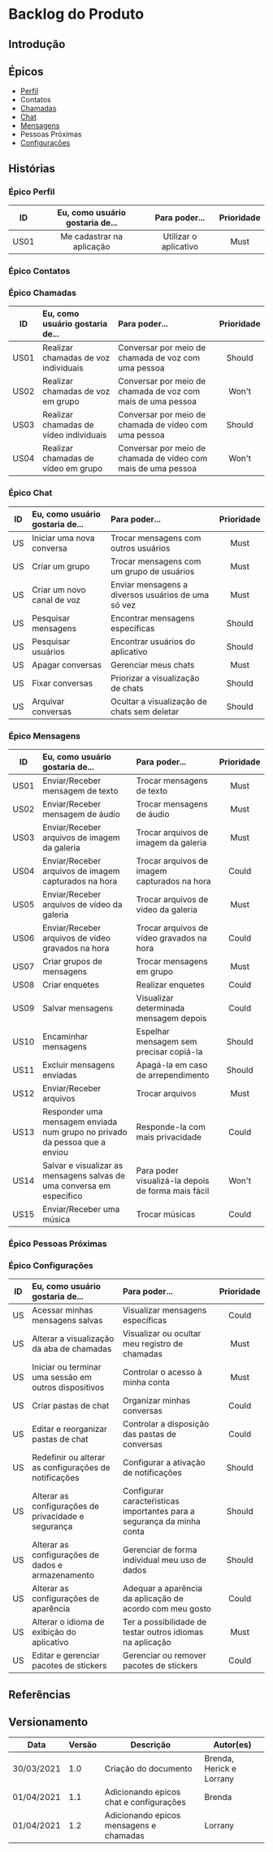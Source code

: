 # Backlog do Produto

## Introdução

## Épicos
- [Perfil](../docs/modelagem/backlog/epico_perfil.md) 
- Contatos
- [Chamadas](../docs/modelagem/backlog/epico_chamada.md)
- [Chat](../docs/modelagem/backlog/epico_chat.md)
- [Mensagens](../docs/modelagem/backlog/epico_mensagens.md)
- Pessoas Próximas
- [Configurações](../docs/modelagem/backlog/epico_configuracoes.md)
    
## Histórias

### Épico Perfil

|  ID | Eu, como usuário gostaria de...|    Para poder...      | Prioridade |
| :-: | :----------------------------: | :-------------------: | :--------: |
| US01| Me cadastrar na aplicação      | Utilizar o aplicativo |    Must    |

### Épico Contatos


### Épico Chamadas

|  ID | Eu, como usuário gostaria de...|    Para poder...      | Prioridade |
| :-: | :---------------------------- | :------------------- | :--------: |
| US01| Realizar chamadas de voz individuais   | Conversar por meio de chamada de voz com uma pessoa           |    Should   |
| US02| Realizar chamadas de voz em grupo      | Conversar por meio de chamada de voz com mais de uma pessoa   |    Won't    |
| US03| Realizar chamadas de vídeo individuais | Conversar por meio de chamada de vídeo com uma pessoa         |    Should   |
| US04| Realizar chamadas de vídeo em grupo    | Conversar por meio de chamada de vídeo com mais de uma pessoa |    Won't    |

### Épico Chat
|  ID | Eu, como usuário gostaria de...|              Para poder...                  | Prioridade |
| :-: | :----------------------------- | :------------------------------------------ | :--------: |
| US  |   Iniciar uma nova conversa    |    Trocar mensagens com outros usuários     |    Must    |
| US  |        Criar um grupo          |  Trocar mensagens com um grupo de usuários  |    Must    |
| US  |   Criar um novo canal de voz   | Enviar mensagens a diversos usuários de uma só vez |    Must    |
| US  |     Pesquisar mensagens        |       Encontrar mensagens específicas       |  Should    |
| US  |      Pesquisar usuários        |       Encontrar usuários do aplicativo      |  Should    |
| US  |       Apagar conversas         |             Gerenciar meus chats            |    Must    |
| US  |       Fixar conversas          |       Priorizar a visualização de chats     |  Should    |
| US  |      Arquivar conversas        | Ocultar a visualização de chats sem deletar |  Should    |

### Épico Mensagens
|  ID | Eu, como usuário gostaria de...|    Para poder...      | Prioridade |
| :-: | :---------------------------- | :------------------- | :--------: |
| US01| Enviar/Receber mensagem de texto  | Trocar mensagens de texto          |    Must   |
| US02| Enviar/Receber mensagem de áudio  | Trocar mensagens de áudio          |    Must   |
| US03| Enviar/Receber arquivos de imagem da galeria | Trocar arquivos de imagem da galeria|    Must    |
| US04| Enviar/Receber arquivos de imagem capturados na hora | Trocar arquivos de imagem capturados na hora |  Could   |
| US05| Enviar/Receber arquivos de vídeo da galeria | Trocar arquivos de vídeo da galeria |    Must    |
| US06| Enviar/Receber arquivos de vídeo gravados na hora | Trocar arquivos de vídeo gravados na hora|    Could    |
| US07| Criar grupos de mensagens | Trocar mensagens em grupo |    Must    |
| US08| Criar enquetes | Realizar enquetes|    Could    |
| US09| Salvar mensagens | Visualizar determinada mensagem depois |    Could   |
| US10| Encaminhar mensagens | Espelhar mensagem sem precisar copiá-la |    Should    |
| US11| Excluir mensagens enviadas | Apagá-la em caso de arrependimento |    Should    |
| US12| Enviar/Receber arquivos | Trocar arquivos |    Must   |
| US13| Responder uma mensagem enviada num grupo no privado da pessoa que a enviou| Responde-la com mais privacidade | Could|
| US14| Salvar e visualizar as mensagens salvas de uma conversa em específico | Para poder visualizá-la depois de forma mais fácil |    Won't    |
| US15| Enviar/Receber uma música | Trocar músicas |    Could    |


### Épico Pessoas Próximas


### Épico Configurações
|  ID |           Eu, como usuário gostaria de...             |    Para poder...      | Prioridade |
| :-: | :---------------------------------------------------  | :-------------------  | :--------: |
| US  |          Acessar minhas mensagens salvas              | Visualizar mensagens específicas |    Could    |
| US  |       Alterar a visualização da aba de chamadas       | Visualizar ou ocultar meu registro de chamadas |    Must    |
| US  | Iniciar ou terminar uma sessão em outros dispositivos | Controlar o acesso à minha conta |    Must    |
| US  |                  Criar pastas de chat                 | Organizar minhas conversas |    Could    |
| US  |          Editar e reorganizar pastas de chat          | Controlar a disposição das pastas de conversas |    Could    |
| US  | Redefinir ou alterar as configurações de notificações | Configurar a ativação de notificações |   Should    |
| US  |  Alterar as configurações de privacidade e segurança  | Configurar caracteŕisticas importantes para a segurança da minha conta |    Should    |
| US  |   Alterar as configurações de dados e armazenamento   | Gerenciar de forma individual meu uso de dados |    Should    |
| US  |         Alterar as configurações de aparência         | Adequar a aparência da aplicação de acordo com meu gosto |    Could    |
| US  |      Alterar o idioma de exibição do aplicativo       | Ter a possibilidade de testar outros idiomas na aplicação |    Must    |
| US  |         Editar e gerenciar pacotes de stickers        | Gerenciar ou remover pacotes de stickers |    Could    |

## Referências

## Versionamento

| Data       | Versão |                Descrição                | Autor(es)              |
| ---------- | ------ | --------------------------------------- | ---------------------- |
| 30/03/2021 | 1.0    |          Criação do documento           |Brenda, Herick e Lorrany|
| 01/04/2021 | 1.1    | Adicionando epicos chat e configurações |         Brenda         |
| 01/04/2021 | 1.2    | Adicionando epicos mensagens e chamadas |         Lorrany        |
